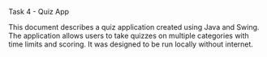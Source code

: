 Task 4 - Quiz App

This document describes a quiz application created using Java and Swing. The application allows users to take quizzes on multiple categories with time limits and scoring. It was designed to be run locally without internet.
